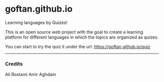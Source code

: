 # goftan.github.io
Learning languages by Quizes!

This is an open source web project with the goal to create a learning platform for different languages in which the topics are organized as quizes. 

You can start to try the quiz it under the url:
https://goftan.github.io/quiz


---
### Credits
Ali Rostami
Amir Aghdam

